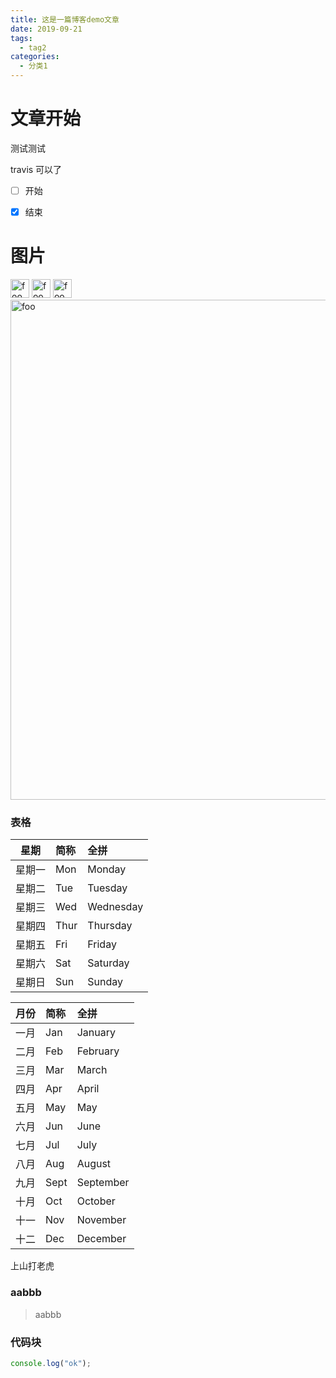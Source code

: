 ```yaml
---
title: 这是一篇博客demo文章
date: 2019-09-21
tags:
  - tag2
categories:
  - 分类1
---
```


# 文章开始

测试测试

travis 可以了

- [ ] 开始

- [x] 结束

# 图片
<img :src="$withBase('/logo.png')" alt="foo" style="width:30px">
<img :src="$withBase('/img/logo.png')" alt="foo" style="width:30px">
<img :src="$withBase('/img/tx-jy.jpg')" alt="foo" style="width:30px">
<img :src="$withBase('/img/bg-3840-2160.jpg')" alt="foo" style="width:800px">

### 表格

|  星期  | 简称 | 全拼      |
| :----: | :--- | :-------- |
| 星期一 | Mon  | Monday    |
| 星期二 | Tue  | Tuesday   |
| 星期三 | Wed  | Wednesday |
| 星期四 | Thur | Thursday  |
| 星期五 | Fri  | Friday    |
| 星期六 | Sat  | Saturday  |
| 星期日 | Sun  | Sunday    |

| 月份  | 简称 | 全拼      |
| :---: | :--- | :-------- |
| 一月  | Jan  | January   |
| 二月  | Feb  | February  |
| 三月  | Mar  | March     |
| 四月  | Apr  | April     |
| 五月  | May  | May       |
| 六月  | Jun  | June      |
| 七月  | Jul  | July      |
| 八月  | Aug  | August    |
| 九月  | Sept | September |
| 十月  | Oct  | October   |
| 十一  | Nov  | November  |
| 十二  | Dec  | December  |

上山打老虎

### aabbb

> aabbb

### 代码块
```javascript
console.log("ok");
```
